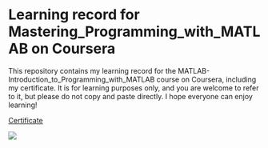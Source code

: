 # Learning record for Mastering_Programming_with_MATLAB on Coursera

This repository contains my learning record for the MATLAB-Introduction_to_Programming_with_MATLAB course on Coursera, including my certificate. It is for learning purposes only, and you are welcome to refer to it, but please do not copy and paste directly. I hope everyone can enjoy learning!

[Certificate](https://www.coursera.org/account/accomplishments/verify/9QFFJY636ECK)

![](https://i.imgur.com/AQ2ivXX.png)
